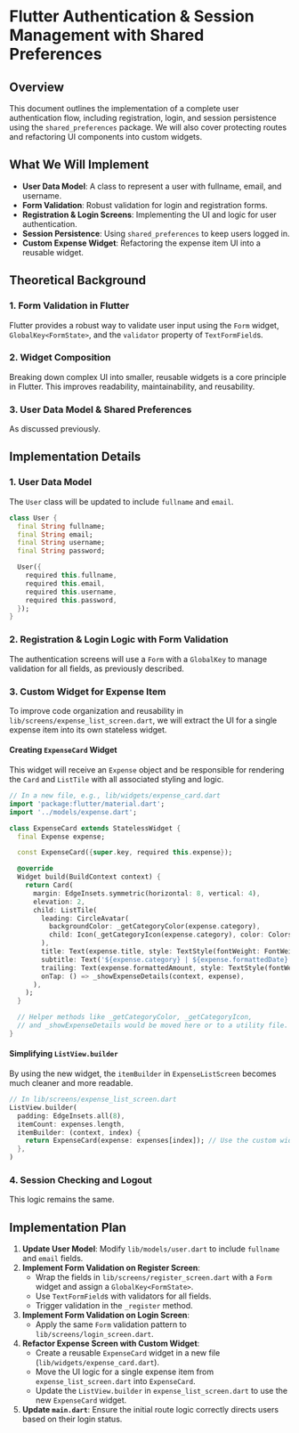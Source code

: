 # Flutter Authentication & Session Management with Shared Preferences

## Overview
This document outlines the implementation of a complete user authentication flow, including registration, login, and session persistence using the `shared_preferences` package. We will also cover protecting routes and refactoring UI components into custom widgets.

## What We Will Implement
- **User Data Model**: A class to represent a user with fullname, email, and username.
- **Form Validation**: Robust validation for login and registration forms.
- **Registration & Login Screens**: Implementing the UI and logic for user authentication.
- **Session Persistence**: Using `shared_preferences` to keep users logged in.
- **Custom Expense Widget**: Refactoring the expense item UI into a reusable widget.

## Theoretical Background

### 1. Form Validation in Flutter
Flutter provides a robust way to validate user input using the `Form` widget, `GlobalKey<FormState>`, and the `validator` property of `TextFormField`s.

### 2. Widget Composition
Breaking down complex UI into smaller, reusable widgets is a core principle in Flutter. This improves readability, maintainability, and reusability.

### 3. User Data Model & Shared Preferences
As discussed previously.

## Implementation Details

### 1. User Data Model

The `User` class will be updated to include `fullname` and `email`.

```dart
class User {
  final String fullname;
  final String email;
  final String username;
  final String password;

  User({
    required this.fullname,
    required this.email,
    required this.username,
    required this.password,
  });
}
```

### 2. Registration & Login Logic with Form Validation
The authentication screens will use a `Form` with a `GlobalKey` to manage validation for all fields, as previously described.

### 3. Custom Widget for Expense Item

To improve code organization and reusability in `lib/screens/expense_list_screen.dart`, we will extract the UI for a single expense item into its own stateless widget.

#### Creating `ExpenseCard` Widget
This widget will receive an `Expense` object and be responsible for rendering the `Card` and `ListTile` with all associated styling and logic.

```dart
// In a new file, e.g., lib/widgets/expense_card.dart
import 'package:flutter/material.dart';
import '../models/expense.dart';

class ExpenseCard extends StatelessWidget {
  final Expense expense;

  const ExpenseCard({super.key, required this.expense});

  @override
  Widget build(BuildContext context) {
    return Card(
      margin: EdgeInsets.symmetric(horizontal: 8, vertical: 4),
      elevation: 2,
      child: ListTile(
        leading: CircleAvatar(
          backgroundColor: _getCategoryColor(expense.category),
          child: Icon(_getCategoryIcon(expense.category), color: Colors.white, size: 20),
        ),
        title: Text(expense.title, style: TextStyle(fontWeight: FontWeight.w500)),
        subtitle: Text('${expense.category} | ${expense.formattedDate}'),
        trailing: Text(expense.formattedAmount, style: TextStyle(fontWeight: FontWeight.bold, color: Colors.red[600])),
        onTap: () => _showExpenseDetails(context, expense),
      ),
    );
  }

  // Helper methods like _getCategoryColor, _getCategoryIcon, 
  // and _showExpenseDetails would be moved here or to a utility file.
}
```

#### Simplifying `ListView.builder`
By using the new widget, the `itemBuilder` in `ExpenseListScreen` becomes much cleaner and more readable.

```dart
// In lib/screens/expense_list_screen.dart
ListView.builder(
  padding: EdgeInsets.all(8),
  itemCount: expenses.length,
  itemBuilder: (context, index) {
    return ExpenseCard(expense: expenses[index]); // Use the custom widget
  },
)
```

### 4. Session Checking and Logout
This logic remains the same.

## Implementation Plan

1.  **Update User Model**: Modify `lib/models/user.dart` to include `fullname` and `email` fields.
2.  **Implement Form Validation on Register Screen**:
    *   Wrap the fields in `lib/screens/register_screen.dart` with a `Form` widget and assign a `GlobalKey<FormState>`.
    *   Use `TextFormField`s with validators for all fields.
    *   Trigger validation in the `_register` method.
3.  **Implement Form Validation on Login Screen**:
    *   Apply the same `Form` validation pattern to `lib/screens/login_screen.dart`.
4.  **Refactor Expense Screen with Custom Widget**:
    *   Create a reusable `ExpenseCard` widget in a new file (`lib/widgets/expense_card.dart`).
    *   Move the UI logic for a single expense item from `expense_list_screen.dart` into `ExpenseCard`.
    *   Update the `ListView.builder` in `expense_list_screen.dart` to use the new `ExpenseCard` widget.
5.  **Update `main.dart`**: Ensure the initial route logic correctly directs users based on their login status.
